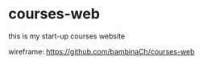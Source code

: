 # courses-web
this is my start-up courses website 


wireframe: https://github.com/bambinaCh/courses-web
